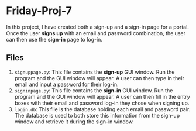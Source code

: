 # Friday-Proj-7
In this project, I have created both a sign-up and a sign-in page for a portal. Once the user **signs up** with an email and password combination, the user can then use the **sign-in** page to log-in.

## Files
1. `signuppage.py`: This file contains the **sign-up** GUI window. Run the program and the GUI window will appear. A user can then type in their email and input a password for their log-in.
2. `signinpage.py`: This file contains the **sign-in** GUI window. Run the program and the GUI window will appear. A user can then fill in the entry boxes with their email and password log-in they chose when signing up.
3. `login.db`: This file is the database holding each email and password pair. The database is used to both store this information from the sign-up window and retrieve it during the sign-in window.